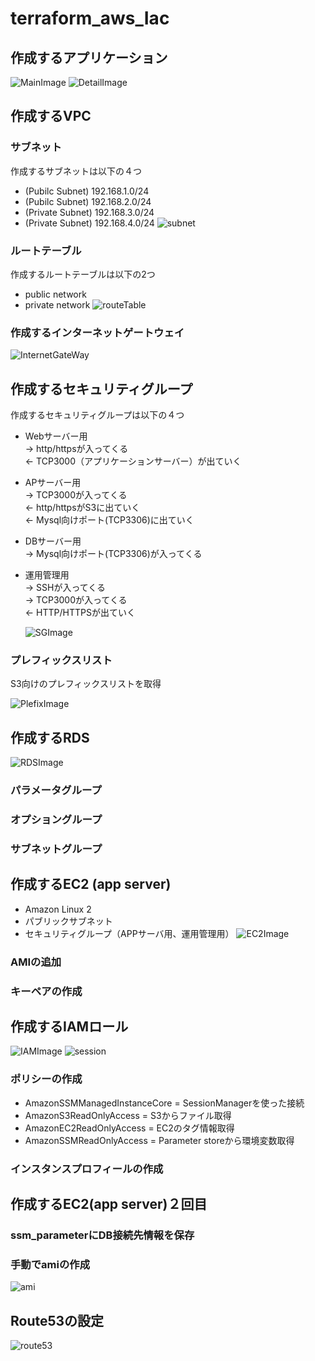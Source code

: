 # terraform_aws_Iac

## 作成するアプリケーション
![MainImage](images/main.png)
![DetailImage](images/main2.png)


## 作成するVPC
### サブネット
作成するサブネットは以下の４つ
* (Pubilc Subnet) 192.168.1.0/24
* (Pubilc Subnet) 192.168.2.0/24
* (Private Subnet) 192.168.3.0/24
* (Private Subnet) 192.168.4.0/24
![subnet](images/subnet.png)

### ルートテーブル
作成するルートテーブルは以下の2つ
* public network
* private network
![routeTable](images/routetable.png)

### 作成するインターネットゲートウェイ
![InternetGateWay](images/internetgateway.png)

## 作成するセキュリティグループ

作成するセキュリティグループは以下の４つ

* Webサーバー用  
  → http/httpsが入ってくる  
  ← TCP3000（アプリケーションサーバー）が出ていく
* APサーバー用  
  → TCP3000が入ってくる  
  ← http/httpsがS3に出ていく  
  ← Mysql向けポート(TCP3306)に出ていく  
*  DBサーバー用  
  → Mysql向けポート(TCP3306)が入ってくる
* 運用管理用  
  → SSHが入ってくる  
  → TCP3000が入ってくる  
  ← HTTP/HTTPSが出ていく

  ![SGImage](images/sg.png)

### プレフィックスリスト
  S3向けのプレフィックスリストを取得

  ![PlefixImage](images/plefix.png)

## 作成するRDS
![RDSImage](images/rds.png)

### パラメータグループ

### オプショングループ

### サブネットグループ

## 作成するEC2 (app server)
* Amazon Linux 2
* パブリックサブネット
* セキュリティグループ（APPサーバ用、運用管理用）
![EC2Image](images/ec2.png)

### AMIの追加

### キーペアの作成

## 作成するIAMロール
![IAMImage](images/iam_role.png)
![session](images/session.png)

### ポリシーの作成
* AmazonSSMManagedInstanceCore = SessionManagerを使った接続
* AmazonS3ReadOnlyAccess = S3からファイル取得
* AmazonEC2ReadOnlyAccess = EC2のタグ情報取得
* AmazonSSMReadOnlyAccess = Parameter storeから環境変数取得

### インスタンスプロフィールの作成

## 作成するEC2(app server)２回目

### ssm_parameterにDB接続先情報を保存

### 手動でamiの作成
![ami](images/ami.png)

## Route53の設定
![route53](images/route.png)
